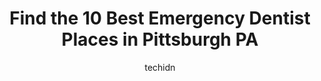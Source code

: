 ---
layout: ampstory
image: https://i0.wp.com/www.depkes.org/wp-content/uploads/2023/06/emergency-dentist-0-in-pittsburgh-pa-1685774345.jpeg?resize=640,853
author: techidn
featured: false
description: Discover the impressive array of Emergency Dentist options in Pittsburgh PA, where you can find 10 of the largest Emergency Dentist establishments in the area. From renowned classics to hidd
title: Find the 10 Best Emergency Dentist Places in Pittsburgh PA
cover:
   title: Find the 10 Best Emergency Dentist Places in Pittsburgh PA
   subtitle: Rickpate
   background: https://www.depkes.org/wp-content/uploads/2023/06/emergency-dentist-0-in-pittsburgh-pa-1685774345.jpeg

pages: 
 - layout: thirds
   top: <h1>#1 Warwick Dentistry</h1>
   bottom: "<p>I recently had a dental appointment with Dr. John and Dr. Joyce, and I have to say, it was an amazing experience. From start to finish, the entire team was incredibly pro</p>"
   background: https://www.depkes.org/wp-content/uploads/2023/06/emergency-dentist-1-in-pittsburgh-pa-1685774346.jpeg
   backgroundblur: true
 - layout: thirds
   top: <h1>#2 Pearl Dentistry of South Hills Pittsburgh</h1>
   bottom: "<p>Alicia was awesome. Very sweet, friendly and she explained step by step everything she was doing and gave me a lot of information. I will request her every time. Unfortun</p>"
   background: https://www.depkes.org/wp-content/uploads/2023/06/emergency-dentist-2-in-pittsburgh-pa-1685774346.jpeg
   cta:
      link: https://www.depkes.org/blog/find-the-10-best-emergency-dentist-places-in-pittsburgh-pa/
      text: Find the 10 Best Emergency Dentist Places in Pittsburgh PA
 - layout: thirds
   top: <h1>#3 Pittsburgh Dentistry</h1>
   bottom: "<p>5732 Ellsworth Ave, Pittsburgh, PA 15232, United States</p>"
   background: https://www.depkes.org/wp-content/uploads/2023/06/emergency-dentist-3-in-pittsburgh-pa-1685774347.jpeg
   cta:
      link: https://www.depkes.org/blog/find-the-10-best-emergency-dentist-places-in-pittsburgh-pa/
      text: Find the 10 Best Emergency Dentist Places in Pittsburgh PA
 - layout: thirds
   top: <h1>#4 Assured Dental Care, PC, Pittsburgh PA</h1>
   bottom: "<p>615 Washington Rd, Pittsburgh, PA 15228, United States</p>"
   background: https://images.unsplash.com/photo-1540457036297-448b6b99e91c?ixlib=rb-4.0.3&ixid=MnwxMjA3fDB8MHxwaG90by1wYWdlfHx8fGVufDB8fHx8&auto=format&fit=crop&w=640&h=853&q=80
   cta:
      link: https://www.depkes.org/blog/find-the-10-best-emergency-dentist-places-in-pittsburgh-pa/
      text: Find the 10 Best Emergency Dentist Places in Pittsburgh PA
 - layout: thirds
   top: <h1>#5 Pittsburgh Emergency Dental</h1>
   bottom: "<p>107 Whitaker Way, Homestead, PA 15120, United States</p>"
   background: https://images.unsplash.com/photo-1522441815192-d9f04eb0615c?ixlib=rb-4.0.3&ixid=MnwxMjA3fDB8MHxwaG90by1wYWdlfHx8fGVufDB8fHx8&auto=format&fit=crop&w=640&h=853&q=80
   cta:
      link: https://www.depkes.org/blog/find-the-10-best-emergency-dentist-places-in-pittsburgh-pa/
      text: Find the 10 Best Emergency Dentist Places in Pittsburgh PA
 - layout: thirds
   top: <h1>#6 Emergency Dental Care</h1>
   bottom: "<p>295 Broadway Ave, McKees Rocks, PA 15136, United States</p>"
   background: https://images.unsplash.com/photo-1489648022186-8f49310909a0?ixlib=rb-4.0.3&ixid=MnwxMjA3fDB8MHxwaG90by1wYWdlfHx8fGVufDB8fHx8&auto=format&fit=crop&w=640&h=853&q=80
   cta:
      link: https://www.depkes.org/blog/find-the-10-best-emergency-dentist-places-in-pittsburgh-pa/
      text: Find the 10 Best Emergency Dentist Places in Pittsburgh PA
 - layout: thirds
   top: <h1>#7 Urgent Dental PP</h1>
   bottom: "<p>2510 Baldwick Rd, Pittsburgh, PA 15205, United States</p>"
   background: https://images.unsplash.com/photo-1541356665065-22676f35dd40?ixlib=rb-4.0.3&ixid=MnwxMjA3fDB8MHxwaG90by1wYWdlfHx8fGVufDB8fHx8&auto=format&fit=crop&w=640&h=853&q=80
   cta:
      link: https://www.depkes.org/blog/find-the-10-best-emergency-dentist-places-in-pittsburgh-pa/
      text: Find the 10 Best Emergency Dentist Places in Pittsburgh PA
 - layout: thirds
   middle: Continue reading...
   background: https://images.unsplash.com/photo-1536745287225-21d689278fd1?ixlib=rb-4.0.3&ixid=MnwxMjA3fDB8MHxwaG90by1wYWdlfHx8fGVufDB8fHx8&auto=format&fit=crop&w=640&h=853&q=80
   cta:
      link: https://www.depkes.org/blog/find-the-10-best-emergency-dentist-places-in-pittsburgh-pa/
      text: Find the 10 Best Emergency Dentist Places in Pittsburgh PA
      
---